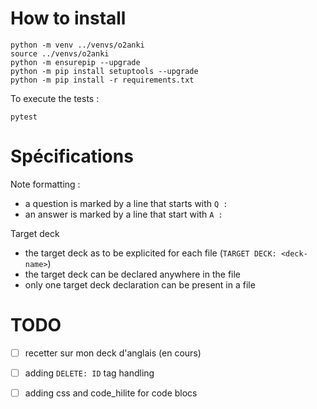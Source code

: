 
# How to install

```
python -m venv ../venvs/o2anki
source ../venvs/o2anki
python -m ensurepip --upgrade
python -m pip install setuptools --upgrade
python -m pip install -r requirements.txt
```

To execute the tests : 
```
pytest
```

# Spécifications

Note formatting : 
- a question is marked by a line that starts with `Q : `
- an answer is marked by a line that start with `A : `

Target deck
- the target deck as to be explicited for each file (`TARGET DECK: <deck-name>`)
- the target deck can be declared anywhere in the file 
- only one target deck declaration can be present in a file

# TODO 

- [ ] recetter sur mon deck d'anglais (en cours)
- [ ] adding `DELETE: ID` tag handling
- [ ] adding css and code_hilite for code blocs

